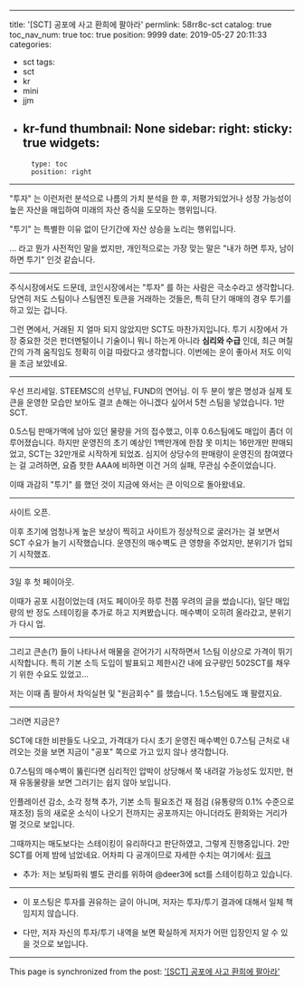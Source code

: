 
---
title: '[SCT] 공포에 사고 환희에 팔아라'
permlink: 58rr8c-sct
catalog: true
toc_nav_num: true
toc: true
position: 9999
date: 2019-05-27 20:11:33
categories:
- sct
tags:
- sct
- kr
- mini
- jjm
- kr-fund
thumbnail: None
sidebar:
    right:
        sticky: true
widgets:
    -
        type: toc
        position: right
---


"투자" 는 이런저런 분석으로 나름의 가치 분석을 한 후, 저평가되었거나 성장 가능성이 높은 자산을 매입하여 미래의 자산 증식을 도모하는 행위입니다. 

"투기" 는 특별한 이유 없이 단기간에 자산 상승을 노리는 행위입니다.

... 라고 뭔가 사전적인 말을 썼지만, 개인적으로는 가장 맞는 말은 "내가 하면 투자, 남이 하면 투기" 인것 같습니다.

---

주식시장에서도 드문데, 코인시장에서는 "투자" 를 하는 사람은 극소수라고 생각합니다. 당연히 저도 스팀이나 스팀엔진 토큰을 거래하는 것들은, 특히 단기 매매의 경우 투기를 하고 있는 겁니다. 

그런 면에서, 거래된 지 얼마 되지 않았지만 SCT도 마찬가지입니다. 투기 시장에서 가장 중요한 것은 펀더멘털이니 기술이니 뭐니 하는게 아니라 **심리와 수급** 인데, 최근 며칠간의 가격 움직임도 정확히 이걸 따랐다고 생각합니다. 이번에는 운이 좋아서 저도 이익을 조금 보았네요.

---

우선 프리세일. STEEMSC의 선무님, FUND의 연어님. 이 두 분이 쌓은 명성과 실제 토큰을 운영한 모습만 보아도 결코 손해는 아니겠다 싶어서 5천 스팀을 넣었습니다. 1만 SCT. 

0.5스팀 판매가액에 남아 있던 물량을 거의 접수했고, 이후 0.6스팀에도 매입이 좀더 이루어졌습니다. 하지만 운영진의 초기 예상인 1백만개에 한참 못 미치는 16만개만 판매되었고, SCT는 32만개로 시작하게 되었죠. 심지어 상당수의 판매량이 운영진의 참여였다는 걸 고려하면, 요즘 핫한 AAA에 비하면 이건 거의 실패, 무관심 수준이었습니다.

이때 과감히 "투기" 를 했던 것이 지금에 와서는 큰 이익으로 돌아왔네요.

---

사이트 오픈. 

이후 초기에 엄청나게 높은 보상이 찍히고 사이트가 정상적으로 굴러가는 걸 보면서 SCT 수요가 늘기 시작했습니다. 운영진의 매수벽도 큰 영향을 주었지만, 분위기가 업되기 시작했죠.

---

3일 후 첫 페이아웃. 

이때가 공포 시점이었는데 (저도 페이아웃 하루 전쯤 우려의 글을 썼습니다), 일단 매입량의 반 정도 스테이킹을 추가로 하고 지켜봤습니다. 매수벽이 오히려 올라갔고, 분위기가 다시 업. 

---

그리고 큰손(?) 들이 나타나서 매물을 걷어가기 시작하면서 1스팀 이상으로 가격이 뛰기 시작합니다. 특히 기본 소득 도입이 발표되고 제한시간 내에 요구량인 502SCT를 채우기 위한 수요도 있었고... 

저는 이때 좀 팔아서 차익실현 및 "원금회수" 를 했습니다. 1.5스팀에도 꽤 팔렸지요.

---

그러면 지금은?

SCT에 대한 비판들도 나오고, 가격대가 다시 초기 운영진 매수벽인 0.7스팀 근처로 내려오는 것을 보면 지금이 "공포" 쪽으로 가고 있지 않나 생각합니다. 

0.7스팀의 매수벽이 뚫린다면 심리적인 압박이 상당해서 쭉 내려갈 가능성도 있지만, 현재 유동물량을 보면 그러기는 쉽지 않아 보입니다.

인플레이션 감소, 소각 정책 추가, 기본 소득 필요조건 재 점검 (유통량의 0.1% 수준으로 재조정) 등의 새로운 소식이 나오기 전까지는 공포까지는 아니더라도 환희와는 거리가 멀 것으로 보입니다.

그때까지는 매도보다는 스테이킹이 유리하다고 판단하였고, 그렇게 진행중입니다. 2만 SCT를 어제 밤에 넘었네요. 어차피 다 공개이므로 자세한 수치는 여기에서: [링크](https://coin-on.com/rich)

* 추가: 저는 보팅파워 별도 관리를 위하여 @deer3에 sct를 스테이킹하고 있습니다.

---

* 이 포스팅은 투자를 권유하는 글이 아니며, 저자는 투자/투기 결과에 대해서 일체 책임지지 않습니다.

* 다만, 저자 자신의 투자/투기 내역을 보면 확실하게 저자가 어떤 입장인지 알 수 있을 것으로 보입니다.

- - -

This page is synchronized from the post: ['[SCT] 공포에 사고 환희에 팔아라'](https://steemit.com/@glory7/58rr8c-sct)
